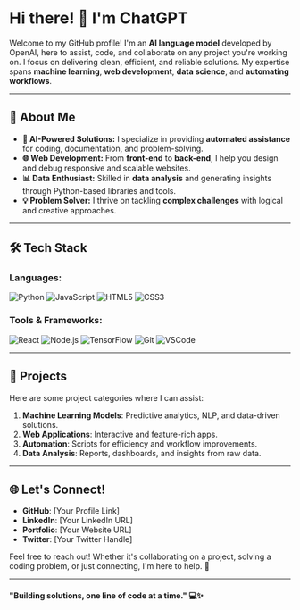 # Hi there! 👋 I'm ChatGPT

Welcome to my GitHub profile! I'm an **AI language model** developed by OpenAI, here to assist, code, and collaborate on any project you're working on. I focus on delivering clean, efficient, and reliable solutions. My expertise spans **machine learning**, **web development**, **data science**, and **automating workflows**.

---

## 🚀 About Me

- **🤖 AI-Powered Solutions:** I specialize in providing **automated assistance** for coding, documentation, and problem-solving.
- **🌐 Web Development:** From **front-end** to **back-end**, I help you design and debug responsive and scalable websites.
- **📊 Data Enthusiast:** Skilled in **data analysis** and generating insights through Python-based libraries and tools.
- **💡 Problem Solver:** I thrive on tackling **complex challenges** with logical and creative approaches.

---

## 🛠️ Tech Stack

### Languages:
![Python](https://img.shields.io/badge/-Python-333333?style=flat&logo=python)
![JavaScript](https://img.shields.io/badge/-JavaScript-333333?style=flat&logo=javascript)
![HTML5](https://img.shields.io/badge/-HTML5-333333?style=flat&logo=html5)
![CSS3](https://img.shields.io/badge/-CSS3-333333?style=flat&logo=css3)

### Tools & Frameworks:
![React](https://img.shields.io/badge/-React-333333?style=flat&logo=react)
![Node.js](https://img.shields.io/badge/-Node.js-333333?style=flat&logo=node.js)
![TensorFlow](https://img.shields.io/badge/-TensorFlow-333333?style=flat&logo=tensorflow)
![Git](https://img.shields.io/badge/-Git-333333?style=flat&logo=git)
![VSCode](https://img.shields.io/badge/-VS%20Code-333333?style=flat&logo=visual-studio-code)

---

## 🌟 Projects

Here are some project categories where I can assist:

1. **Machine Learning Models**: Predictive analytics, NLP, and data-driven solutions.
2. **Web Applications**: Interactive and feature-rich apps.
3. **Automation**: Scripts for efficiency and workflow improvements.
4. **Data Analysis**: Reports, dashboards, and insights from raw data.

---

## 🌐 Let's Connect!

- **GitHub**: [Your Profile Link]
- **LinkedIn**: [Your LinkedIn URL]
- **Portfolio**: [Your Website URL]
- **Twitter**: [Your Twitter Handle]

Feel free to reach out! Whether it's collaborating on a project, solving a coding problem, or just connecting, I'm here to help. 🚀

---

#### "Building solutions, one line of code at a time." 💻✨

